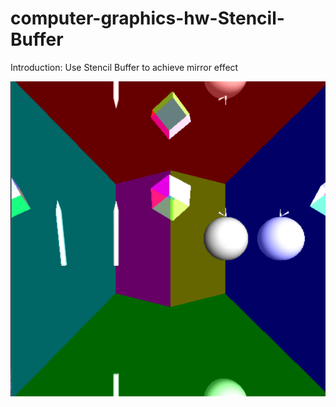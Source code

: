 # computer-graphics-hw-Stencil-Buffer

Introduction: Use Stencil Buffer to achieve mirror effect  
  
![image](https://raw.githubusercontent.com/frank83413/computer-graphics-hw-Stencil-Buffer/master/SB.PNG)  
